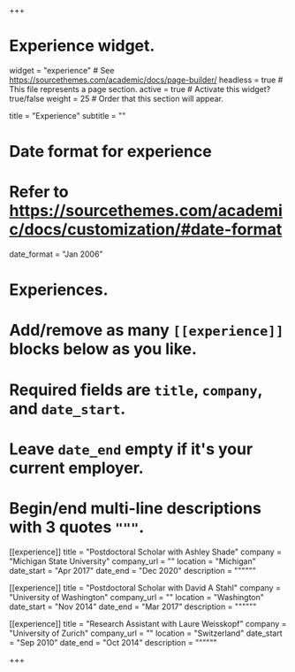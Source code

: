 +++
# Experience widget.
widget = "experience"  # See https://sourcethemes.com/academic/docs/page-builder/
headless = true  # This file represents a page section.
active = true  # Activate this widget? true/false
weight = 25  # Order that this section will appear.

title = "Experience"
subtitle = ""

# Date format for experience
#   Refer to https://sourcethemes.com/academic/docs/customization/#date-format
date_format = "Jan 2006"

# Experiences.
#   Add/remove as many `[[experience]]` blocks below as you like.
#   Required fields are `title`, `company`, and `date_start`.
#   Leave `date_end` empty if it's your current employer.
#   Begin/end multi-line descriptions with 3 quotes `"""`.

[[experience]]
  title = "Postdoctoral Scholar with Ashley Shade"
  company = "Michigan State University"
  company_url = ""
  location = "Michigan"
  date_start = "Apr 2017"
  date_end = "Dec 2020"
  description = """"""

[[experience]]
  title = "Postdoctoral Scholar with David A Stahl"
  company = "University of Washington"
  company_url = ""
  location = "Washington"
  date_start = "Nov 2014"
  date_end = "Mar 2017"
  description = """"""

[[experience]]
  title = "Research Assistant with Laure Weisskopf"
  company = "University of Zurich"
  company_url = ""
  location = "Switzerland"
  date_start = "Sep 2010"
  date_end = "Oct 2014"
  description = """"""

+++
